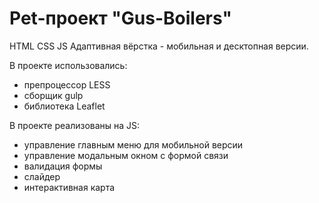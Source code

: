 # Pet-проект "Gus-Boilers"
HTML CSS JS
Адаптивная вёрстка - мобильная и десктопная версии.

В проекте использовались:
* препроцессор LESS
* сборщик gulp
* библиотека Leaflet

В проекте реализованы на JS:
* управление главным меню для мобильной версии
* управление модальным окном с формой связи
* валидация формы
* слайдер
* интерактивная карта
